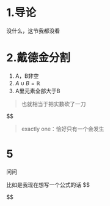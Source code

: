 

# 1.导论

没什么，这节我都没看

# 2.戴德金分割

1. A，B非空
2. $A\cup B=\mathbb{R}$
3. A里元素全部大于B

> 也就相当于把实数砍了一刀

$$

> exactly one：恰好只有一个会发生



# 5

问问



比如是我现在想写一个公式的话
$$

$$
 
